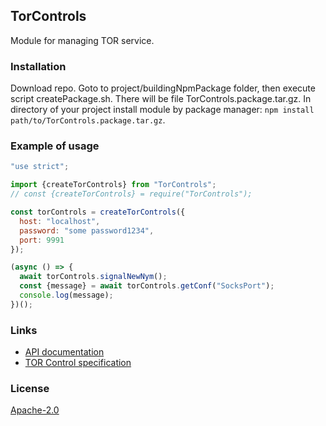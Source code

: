 ## TorControls

Module for managing TOR service.

### Installation

Download repo. Goto to project/buildingNpmPackage folder, then execute script createPackage.sh.
There will be file TorControls.package.tar.gz.
In directory of your project install module by package manager:
`npm install path/to/TorControls.package.tar.gz`.

### Example of usage

```js
"use strict";

import {createTorControls} from "TorControls";
// const {createTorControls} = require("TorControls");

const torControls = createTorControls({
  host: "localhost",
  password: "some password1234",
  port: 9991
});

(async () => {
  await torControls.signalNewNym();
  const {message} = await torControls.getConf("SocksPort");
  console.log(message);
})();
```

### Links

- [API documentation](doc/API.md)
- [TOR Control specification](https://github.com/torproject/torspec/blob/main/control-spec.txt)

### License

[Apache-2.0](http://www.apache.org/licenses/LICENSE-2.0)
